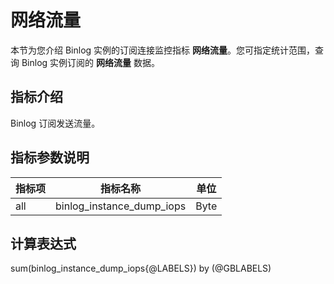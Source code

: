 # 网络流量

本节为您介绍 Binlog 实例的订阅连接监控指标 **网络流量**。您可指定统计范围，查询 Binlog 实例订阅的 **网络流量** 数据。

## 指标介绍

Binlog 订阅发送流量。

## 指标参数说明

| **指标项** |   **指标名称**    | **单位** |
|---------|---------------|--------|
| all     | binlog_instance_dump_iops | Byte      |

## 计算表达式

sum(binlog_instance_dump_iops{@LABELS}) by (@GBLABELS)
